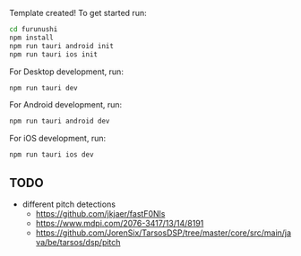 Template created! To get started run:

```sh
cd furunushi
npm install
npm run tauri android init
npm run tauri ios init
```

For Desktop development, run:

```sh
npm run tauri dev
```

For Android development, run:

```sh
npm run tauri android dev
```

For iOS development, run:

```sh
npm run tauri ios dev
```

## TODO

- different pitch detections
  - https://github.com/jkjaer/fastF0Nls
  - https://www.mdpi.com/2076-3417/13/14/8191
  - https://github.com/JorenSix/TarsosDSP/tree/master/core/src/main/java/be/tarsos/dsp/pitch
